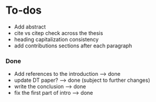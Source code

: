 # To-dos

- Add abstract
- cite vs citep check across the thesis
- heading capitalization consistency
- add contributions sections after each paragraph

### Done

- Add references to the introduction --> done
- update DT paper? --> done (subject to further changes)
- write the conclusion --> done
- fix the first part of intro --> done
